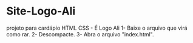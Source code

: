 # Site-Logo-Ali
projeto para cardápio HTML CSS - É Logo Ali
1- Baixe o arquivo que virá como rar.
2- Descompacte.
3- Abra o arquivo "index.html".
